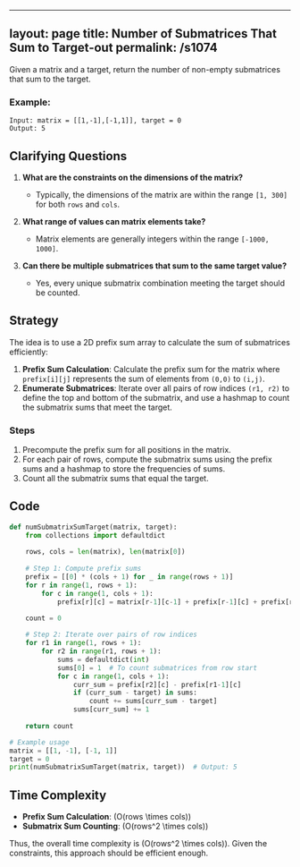 
---
layout: page
title:  Number of Submatrices That Sum to Target-out
permalink: /s1074
---

Given a matrix and a target, return the number of non-empty submatrices that sum to the target.

### Example:
```
Input: matrix = [[1,-1],[-1,1]], target = 0
Output: 5
```

## Clarifying Questions
1. **What are the constraints on the dimensions of the matrix?**
   - Typically, the dimensions of the matrix are within the range `[1, 300]` for both `rows` and `cols`.

2. **What range of values can matrix elements take?**
   - Matrix elements are generally integers within the range `[-1000, 1000]`.

3. **Can there be multiple submatrices that sum to the same target value?**
   - Yes, every unique submatrix combination meeting the target should be counted.

## Strategy

The idea is to use a 2D prefix sum array to calculate the sum of submatrices efficiently:

1. **Prefix Sum Calculation**: Calculate the prefix sum for the matrix where `prefix[i][j]` represents the sum of elements from `(0,0)` to `(i,j)`.
2. **Enumerate Submatrices**: Iterate over all pairs of row indices `(r1, r2)` to define the top and bottom of the submatrix, and use a hashmap to count the submatrix sums that meet the target.

### Steps

1. Precompute the prefix sum for all positions in the matrix.
2. For each pair of rows, compute the submatrix sums using the prefix sums and a hashmap to store the frequencies of sums.
3. Count all the submatrix sums that equal the target.

## Code

```python
def numSubmatrixSumTarget(matrix, target):
    from collections import defaultdict
    
    rows, cols = len(matrix), len(matrix[0])
    
    # Step 1: Compute prefix sums
    prefix = [[0] * (cols + 1) for _ in range(rows + 1)]
    for r in range(1, rows + 1):
        for c in range(1, cols + 1):
            prefix[r][c] = matrix[r-1][c-1] + prefix[r-1][c] + prefix[r][c-1] - prefix[r-1][c-1]

    count = 0
    
    # Step 2: Iterate over pairs of row indices
    for r1 in range(1, rows + 1):
        for r2 in range(r1, rows + 1):
            sums = defaultdict(int)
            sums[0] = 1  # To count submatrices from row start
            for c in range(1, cols + 1):
                curr_sum = prefix[r2][c] - prefix[r1-1][c]
                if (curr_sum - target) in sums:
                    count += sums[curr_sum - target]
                sums[curr_sum] += 1
    
    return count

# Example usage
matrix = [[1, -1], [-1, 1]]
target = 0
print(numSubmatrixSumTarget(matrix, target))  # Output: 5
```

## Time Complexity
- **Prefix Sum Calculation**: \(O(rows \times cols)\)
- **Submatrix Sum Counting**: \(O(rows^2 \times cols)\)

Thus, the overall time complexity is \(O(rows^2 \times cols)\). Given the constraints, this approach should be efficient enough.